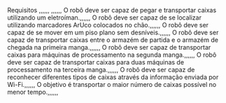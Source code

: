 Requisitos  ,,,,,,
,,,,,,
O robô deve ser capaz de pegar e transportar caixas utilizando um eletroíman.,,,,,,
O robô deve ser capaz de se localizar utilizando marcadores ArUco colocados no chão.,,,,,,
O robô deve ser capaz de se mover em um piso plano sem desníveis.,,,,,,
O robô deve ser capaz de transportar caixas entre o armazém de partida e o armazém de chegada na primeira manga.,,,,,,
O robô deve ser capaz de transportar caixas para máquinas de processamento na segunda manga.,,,,,,
O robô deve ser capaz de transportar caixas para duas máquinas de processamento na terceira manga.,,,,,,
O robô deve ser capaz de reconhecer diferentes tipos de caixas através da informação enviada por Wi-Fi.,,,,,,
O objetivo é transportar o maior número de caixas possível no menor tempo.,,,,,,